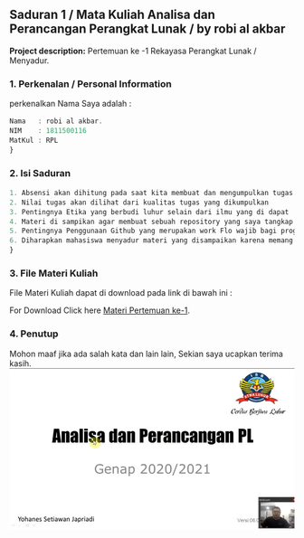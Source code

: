 ## Saduran 1 / Mata Kuliah Analisa dan Perancangan Perangkat Lunak / by robi al akbar

**Project description:** Pertemuan ke -1 Rekayasa Perangkat Lunak /  Menyadur.

### 1. Perkenalan / Personal Information

perkenalkan Nama Saya adalah :

```javascript
Nama   : robi al akbar.
NIM    : 1811500116
MatKul : RPL 
}
```

### 2. Isi Saduran

```javascript
1. Absensi akan dihitung pada saat kita membuat dan mengumpulkan tugas
2. Nilai tugas akan dilihat dari kualitas tugas yang dikumpulkan
3. Pentingnya Etika yang berbudi luhur selain dari ilmu yang di dapat
4. Materi di sampikan agar membuat sebuah repository yang saya tangkap pak yohanes ingin membiasakan kita menggunakan repository github
5. Pentingnya Penggunaan Github yang merupakan work Flo wajib bagi programmer dan pak yohanes tau itu dan mencoba mengajarkan mahasiswa agar mahasiswa terbiasa menggunakan github
6. Diharapkan mahasiswa menyadur materi yang disampaikan karena memang menyadur atau merangkum dan sejenis nya sangat penting agar mahasiswa memahami materi yang disampaikan oleh dosen
}
```


### 3. File Materi Kuliah

File Materi Kuliah dapat di download pada link di bawah ini : 

For Download Click here [Materi Pertemuan ke-1](/pdf/sample_presentation.pdf).

### 4. Penutup
Mohon maaf jika ada salah kata dan lain lain, Sekian saya ucapkan terima kasih.
<img src="images/dummy_thumbnail_1.jpg?raw=true"/>